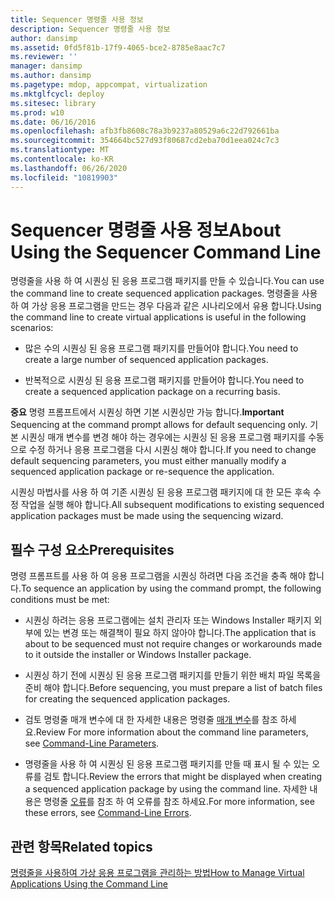 ```yaml
---
title: Sequencer 명령줄 사용 정보
description: Sequencer 명령줄 사용 정보
author: dansimp
ms.assetid: 0fd5f81b-17f9-4065-bce2-8785e8aac7c7
ms.reviewer: ''
manager: dansimp
ms.author: dansimp
ms.pagetype: mdop, appcompat, virtualization
ms.mktglfcycl: deploy
ms.sitesec: library
ms.prod: w10
ms.date: 06/16/2016
ms.openlocfilehash: afb3fb8608c78a3b9237a80529a6c22d792661ba
ms.sourcegitcommit: 354664bc527d93f80687cd2eba70d1eea024c7c3
ms.translationtype: MT
ms.contentlocale: ko-KR
ms.lasthandoff: 06/26/2020
ms.locfileid: "10819903"
---
```

# <span data-ttu-id="da5a3-103">Sequencer 명령줄 사용 정보</span><span class="sxs-lookup"><span data-stu-id="da5a3-103">About Using the Sequencer Command Line</span></span>


<span data-ttu-id="da5a3-104">명령줄을 사용 하 여 시퀀싱 된 응용 프로그램 패키지를 만들 수 있습니다.</span><span class="sxs-lookup"><span data-stu-id="da5a3-104">You can use the command line to create sequenced application packages.</span></span> <span data-ttu-id="da5a3-105">명령줄을 사용 하 여 가상 응용 프로그램을 만드는 경우 다음과 같은 시나리오에서 유용 합니다.</span><span class="sxs-lookup"><span data-stu-id="da5a3-105">Using the command line to create virtual applications is useful in the following scenarios:</span></span>

-   <span data-ttu-id="da5a3-106">많은 수의 시퀀싱 된 응용 프로그램 패키지를 만들어야 합니다.</span><span class="sxs-lookup"><span data-stu-id="da5a3-106">You need to create a large number of sequenced application packages.</span></span>

-   <span data-ttu-id="da5a3-107">반복적으로 시퀀싱 된 응용 프로그램 패키지를 만들어야 합니다.</span><span class="sxs-lookup"><span data-stu-id="da5a3-107">You need to create a sequenced application package on a recurring basis.</span></span>

<span data-ttu-id="da5a3-108">**중요**  명령 프롬프트에서 시퀀싱 하면 기본 시퀀싱만 가능 합니다.</span><span class="sxs-lookup"><span data-stu-id="da5a3-108">**Important** Sequencing at the command prompt allows for default sequencing only.</span></span> <span data-ttu-id="da5a3-109">기본 시퀀싱 매개 변수를 변경 해야 하는 경우에는 시퀀싱 된 응용 프로그램 패키지를 수동으로 수정 하거나 응용 프로그램을 다시 시퀀싱 해야 합니다.</span><span class="sxs-lookup"><span data-stu-id="da5a3-109">If you need to change default sequencing parameters, you must either manually modify a sequenced application package or re-sequence the application.</span></span>

 

<span data-ttu-id="da5a3-110">시퀀싱 마법사를 사용 하 여 기존 시퀀싱 된 응용 프로그램 패키지에 대 한 모든 후속 수정 작업을 실행 해야 합니다.</span><span class="sxs-lookup"><span data-stu-id="da5a3-110">All subsequent modifications to existing sequenced application packages must be made using the sequencing wizard.</span></span>

## <span data-ttu-id="da5a3-111">필수 구성 요소</span><span class="sxs-lookup"><span data-stu-id="da5a3-111">Prerequisites</span></span>


<span data-ttu-id="da5a3-112">명령 프롬프트를 사용 하 여 응용 프로그램을 시퀀싱 하려면 다음 조건을 충족 해야 합니다.</span><span class="sxs-lookup"><span data-stu-id="da5a3-112">To sequence an application by using the command prompt, the following conditions must be met:</span></span>

-   <span data-ttu-id="da5a3-113">시퀀싱 하려는 응용 프로그램에는 설치 관리자 또는 Windows Installer 패키지 외부에 있는 변경 또는 해결책이 필요 하지 않아야 합니다.</span><span class="sxs-lookup"><span data-stu-id="da5a3-113">The application that is about to be sequenced must not require changes or workarounds made to it outside the installer or Windows Installer package.</span></span>

-   <span data-ttu-id="da5a3-114">시퀀싱 하기 전에 시퀀싱 된 응용 프로그램 패키지를 만들기 위한 배치 파일 목록을 준비 해야 합니다.</span><span class="sxs-lookup"><span data-stu-id="da5a3-114">Before sequencing, you must prepare a list of batch files for creating the sequenced application packages.</span></span>

-   <span data-ttu-id="da5a3-115">검토 명령줄 매개 변수에 대 한 자세한 내용은 명령줄 [매개 변수](command-line-parameters.md)를 참조 하세요.</span><span class="sxs-lookup"><span data-stu-id="da5a3-115">Review For more information about the command line parameters, see [Command-Line Parameters](command-line-parameters.md).</span></span>

-   <span data-ttu-id="da5a3-116">명령줄을 사용 하 여 시퀀싱 된 응용 프로그램 패키지를 만들 때 표시 될 수 있는 오류를 검토 합니다.</span><span class="sxs-lookup"><span data-stu-id="da5a3-116">Review the errors that might be displayed when creating a sequenced application package by using the command line.</span></span> <span data-ttu-id="da5a3-117">자세한 내용은 명령줄 [오류](command-line-errors.md)를 참조 하 여 오류를 참조 하세요.</span><span class="sxs-lookup"><span data-stu-id="da5a3-117">For more information, see these errors, see [Command-Line Errors](command-line-errors.md).</span></span>

## <span data-ttu-id="da5a3-118">관련 항목</span><span class="sxs-lookup"><span data-stu-id="da5a3-118">Related topics</span></span>


[<span data-ttu-id="da5a3-119">명령줄을 사용하여 가상 응용 프로그램을 관리하는 방법</span><span class="sxs-lookup"><span data-stu-id="da5a3-119">How to Manage Virtual Applications Using the Command Line</span></span>](how-to-manage-virtual-applications-using-the-command-line.md)

 

 





